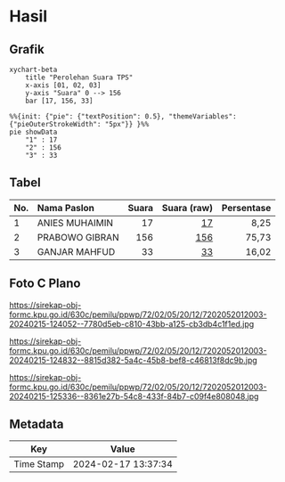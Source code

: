 # Hasil

## Grafik

```mermaid
xychart-beta
    title "Perolehan Suara TPS"
    x-axis [01, 02, 03]
    y-axis "Suara" 0 --> 156
    bar [17, 156, 33]
```

```mermaid
%%{init: {"pie": {"textPosition": 0.5}, "themeVariables": {"pieOuterStrokeWidth": "5px"}} }%%
pie showData
    "1" : 17
    "2" : 156
    "3" : 33
```

## Tabel

| No. | Nama Paslon    | Suara | Suara (raw) | Persentase |
|:--- |:-------------- | -----:| -----------:| ----------:|
| 1   | ANIES MUHAIMIN | 17    | [17][p-1]   | 8,25       |
| 2   | PRABOWO GIBRAN | 156   | [156][p-2]  | 75,73      |
| 3   | GANJAR MAHFUD  | 33    | [33][p-3]   | 16,02      |


[p-1]: https://github.com/gigit-pemilu/pemilu-2024-72-sulawesi-tengah/blob/main/pilpres/hitung-suara/sub/72-sulawesi-tengah/sub/02-poso/sub/05-pamona-timur/sub/2012-kancuu/sub/003-tps/sub/paslon-1.txt
[p-2]: https://github.com/gigit-pemilu/pemilu-2024-72-sulawesi-tengah/blob/main/pilpres/hitung-suara/sub/72-sulawesi-tengah/sub/02-poso/sub/05-pamona-timur/sub/2012-kancuu/sub/003-tps/sub/paslon-2.txt
[p-3]: https://github.com/gigit-pemilu/pemilu-2024-72-sulawesi-tengah/blob/main/pilpres/hitung-suara/sub/72-sulawesi-tengah/sub/02-poso/sub/05-pamona-timur/sub/2012-kancuu/sub/003-tps/sub/paslon-3.txt

## Foto C Plano

https://sirekap-obj-formc.kpu.go.id/630c/pemilu/ppwp/72/02/05/20/12/7202052012003-20240215-124052--7780d5eb-c810-43bb-a125-cb3db4c1f1ed.jpg

https://sirekap-obj-formc.kpu.go.id/630c/pemilu/ppwp/72/02/05/20/12/7202052012003-20240215-124832--8815d382-5a4c-45b8-bef8-c46813f8dc9b.jpg

https://sirekap-obj-formc.kpu.go.id/630c/pemilu/ppwp/72/02/05/20/12/7202052012003-20240215-125336--8361e27b-54c8-433f-84b7-c09f4e808048.jpg


## Metadata

| Key        | Value               |
| ---------- | ------------------- |
| Time Stamp | 2024-02-17 13:37:34 |



